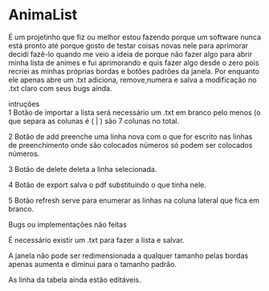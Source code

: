 # AnimaList

É um projetinho que fiz ou melhor estou fazendo porque um software nunca está pronto até porque gosto de testar coisas novas nele para aprimorar decidi fazê-lo quando me veio a ideia de porque não fazer algo para abrir minha lista de animes e fui aprimorando e quis fazer algo desde o zero pois recriei as minhas próprias bordas e botões padrões da janela.
Por enquanto ele apenas abre um .txt adiciona, remove,numera e salva a modificação no .txt claro com seus bugs ainda.

intruções  
1 Botão de importar a lista será necessário um .txt em branco pelo menos (o que separa as colunas é ( | ) são 7 colunas no total.

2 Botão de add preenche uma linha nova com o que for escrito nas linhas de preenchimento onde são colocados números só podem ser colocados números.

3 Botão de delete deleta a linha selecionada.

4 Botão de export salva o pdf substituindo o que tinha nele.

5 Botão refresh serve para enumerar as linhas na coluna lateral que fica em branco.

Bugs ou implementações não feitas

É necessário existir um .txt para fazer a lista e salvar.

A janela não pode ser redimensionada a qualquer tamanho pelas bordas apenas aumenta e diminui para o tamanho padrão. 

  As linha da tabela ainda estão editáveis.

 
